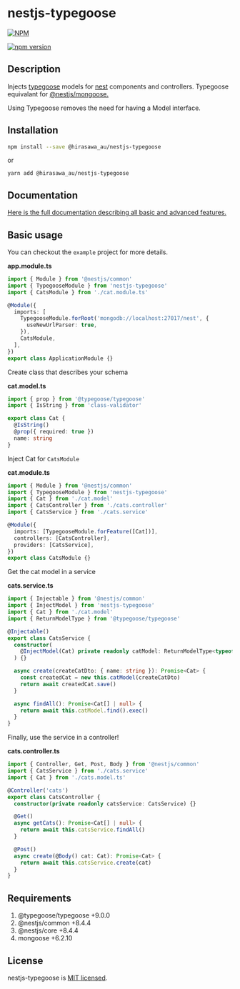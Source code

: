 # nestjs-typegoose

[![NPM](https://nodei.co/npm/nestjs-typegoose.png)](https://nodei.co/npm/nestjs-typegoose/)

[![npm version](https://badge.fury.io/js/@hirasawa_au%2Fnestjs-typegoose.svg)](https://badge.fury.io/js/@hirasawa_au%2Fnestjs-typegoose)

## Description

Injects [typegoose](https://github.com/szokodiakos/typegoose) models for [nest](https://github.com/nestjs/nest) components and controllers. Typegoose equivalant for [@nestjs/mongoose.](https://docs.nestjs.com/techniques/mongodb)

Using Typegoose removes the need for having a Model interface.

## Installation

```bash
npm install --save @hirasawa_au/nestjs-typegoose
```

or

```
yarn add @hirasawa_au/nestjs-typegoose
```

## Documentation

[Here is the full documentation describing all basic and advanced features.](https://kpfromer.github.io/nestjs-typegoose/)

## Basic usage

You can checkout the `example` project for more details.

**app.module.ts**

```typescript
import { Module } from '@nestjs/common'
import { TypegooseModule } from 'nestjs-typegoose'
import { CatsModule } from './cat.module.ts'

@Module({
  imports: [
    TypegooseModule.forRoot('mongodb://localhost:27017/nest', {
      useNewUrlParser: true,
    }),
    CatsModule,
  ],
})
export class ApplicationModule {}
```

Create class that describes your schema

**cat.model.ts**

```typescript
import { prop } from '@typegoose/typegoose'
import { IsString } from 'class-validator'

export class Cat {
  @IsString()
  @prop({ required: true })
  name: string
}
```

Inject Cat for `CatsModule`

**cat.module.ts**

```typescript
import { Module } from '@nestjs/common'
import { TypegooseModule } from 'nestjs-typegoose'
import { Cat } from './cat.model'
import { CatsController } from './cats.controller'
import { CatsService } from './cats.service'

@Module({
  imports: [TypegooseModule.forFeature([Cat])],
  controllers: [CatsController],
  providers: [CatsService],
})
export class CatsModule {}
```

Get the cat model in a service

**cats.service.ts**

```typescript
import { Injectable } from '@nestjs/common'
import { InjectModel } from 'nestjs-typegoose'
import { Cat } from './cat.model'
import { ReturnModelType } from '@typegoose/typegoose'

@Injectable()
export class CatsService {
  constructor(
    @InjectModel(Cat) private readonly catModel: ReturnModelType<typeof Cat>,
  ) {}

  async create(createCatDto: { name: string }): Promise<Cat> {
    const createdCat = new this.catModel(createCatDto)
    return await createdCat.save()
  }

  async findAll(): Promise<Cat[] | null> {
    return await this.catModel.find().exec()
  }
}
```

Finally, use the service in a controller!

**cats.controller.ts**

```typescript
import { Controller, Get, Post, Body } from '@nestjs/common'
import { CatsService } from './cats.service'
import { Cat } from './cats.model.ts'

@Controller('cats')
export class CatsController {
  constructor(private readonly catsService: CatsService) {}

  @Get()
  async getCats(): Promise<Cat[] | null> {
    return await this.catsService.findAll()
  }

  @Post()
  async create(@Body() cat: Cat): Promise<Cat> {
    return await this.catsService.create(cat)
  }
}
```

## Requirements

1.  @typegoose/typegoose +9.0.0
2.  @nestjs/common +8.4.4
3.  @nestjs/core +8.4.4
4.  mongoose +6.2.10

## License

nestjs-typegoose is [MIT licensed](LICENSE).
